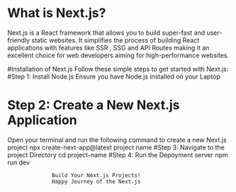 # What is Next.js?
Next.js is a React framework that allows you to build super-fast and user-friendly static websites. It simplifies the process of building React applications with features like SSR , SSG and API Routes making it an excellent choice for web developers aiming for high-performance websites.

#Installation of Next.js
Follow these simple steps to get started with Next.js:
#Step 1: Install Node.js
Ensure you have Node.js installed on your Laptop  
# Step 2: Create a New Next.js Application
Open your terminal and run the following command to create a new Next.js project
npx create-next-app@latest project name
#Step 3: Navigate to the project Directory
cd project-name
#Step 4: Run the Depoyment server 
npm run dev

                  Build Your Next.js Projects! 
                  Happy Journey of the Next.js
